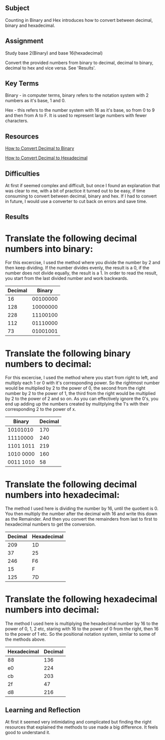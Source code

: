 ## Subject 

Counting in Binary and Hex introduces how to convert between decimal, binary and hexadecimal.

## Assignment
Study base 2(Binary) and base 16(hexadecimal)

Convert the provided numbers from binary to decimal, decimal to binary, decimal to hex and vice versa.  See 'Results'.

## Key Terms 

Binary - in computer terms, binary refers to the notation system with 2 numbers as it's base, 1 and 0.  

Hex - this refers to the number system with 16 as it's base, so from 0 to 9 and then from A to F.  It is used to represent large numbers with fewer characters.


## Resources

[How to Convert Decimal to Binary](https://www.youtube.com/watch?v=rsxT4FfRBaM&ab_channel=TheOrganicChemistryTutor)

[How to Convert Decimal to Hexadecimal](https://www.youtube.com/results?search_query=organic+chemistry+tutor+decimal+to+hexadecimal)

## Difficulties

At first if seemed complex and difficult, but once I found an explanation that was clear to me, with a bit of practice it turned out to be easy, if time consuming to convert between decimal, binary and hex.  If I had to convert in future, I would use a converter to cut back on errors and save time.

## Results


# Translate the following decimal numbers into binary:

For this excercise, I used the method where you divide the number by 2 and then keep dividing.  If the number divides evenly, the result is a 0, if the number does not divide equally, the result is a 1.  In order to read the result, you start from the last divided number and work backwards.


| Decimal          | Binary         |  
|-----------------|-----------------|
| 16              |00100000         |
| 128             |10000000         |
| 228             |11100100         | 
| 112             |01110000         |
| 73              |01001001         |

# Translate the following binary numbers to decimal:

For this excercise, I used the method where you start from right to left, and multiply each 1 or 0 with it's corresponding power.  So the rightmost number would be multiplied by 2 to the power of 0, the second from the right number by 2 to the power of 1, the third from the right would be multiplied by 2 to the power of 2 and so on.  As you can effectively ignore the 0's, you end up adding up the numbers created by mulitplying the 1's with their corresponding 2 to the power of x.  

| Binary          | Decimal         |  
|-----------------|-----------------|
| 10101010        | 170             |  
| 11110000        | 240             |   
| 1101 1011       | 219             |   
| 1010 0000       | 160             |
| 0011 1010       | 58              |

# Translate the following decimal numbers into hexadecimal:

The method I used here is dividing the number by 16, until the quotient is 0.  You then multiply the number after the decimal with 16 and write this down as the Remainder.  And then you convert the remainders from last to first to hexadecimal numbers to get the conversion.


| Decimal         | Hexadecimal     |
|-----------------|-----------------|
| 209             | 1D              |  
| 37              | 25              | 
| 246             | F6              | 
| 15              | F               |
|125              | 7D              |

# Translate the following hexadecimal numbers into decimal:

The method I used here is multiplying the hexadecimal number by 16 to the power of 0, 1, 2 etc, staring with 16 to the power of 0 from the right, then 16 to the power of 1 etc. So the positional notation system, similar to some of the methods above. 

| Hexadecimal     |  Decimal        |
|-----------------|-----------------|
| 88              | 136             | 
| e0              | 224             |  
| cb              | 203             | 
| 2f              | 47              |
| d8              | 216             |



## Learning and Reflection

At first it seemed very intimidating and complicated but finding the right resources that explained the methods to use made a big difference.  It feels good to understand it.

